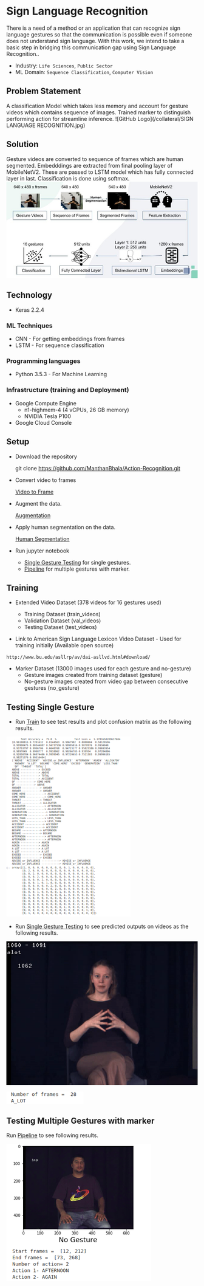 # Sign Language Recognition

There is a need of a method or an application that can recognize sign language gestures so that the communication is possible even if someone does not understand sign language. With this work, we intend to take a basic step in bridging this communication gap using Sign Language Recognition..

* Industry: `Life Sciences`, `Public Sector`
* ML Domain: `Sequence Classification`, `Computer Vision`

## Problem Statement

A classification Model which takes less memory and account for gesture videos which contains sequence of images. Trained marker to distinguish performing action for streamline inference.
![GitHub Logo](/collateral/SIGN LANGUAGE RECOGNITION.jpg)

## Solution

Gesture videos are converted to sequence of frames which are human segmented. Embedddings are extracted from final pooling layer of MobileNetV2. These are passed to LSTM model which has fully connected layer in last. Classification is done using softmax.
![GitHub Logo](/collateral/architecture.jpg)

## Technology

* Keras 2.2.4

### ML Techniques

* CNN - For getting embeddings from frames
* LSTM - For sequence classification

### Programming languages

* Python 3.5.3 - For Machine Learning

### Infrastructure (training and Deployment)

* Google Compute Engine
    * n1-highmem-4 (4 vCPUs, 26 GB memory)
    * NVIDIA Tesla P100
* Google Cloud Console


## Setup
*    Download the repository

     git clone https://github.com/ManthanBhala/Action-Recognition.git

*    Convert video to frames
    
     [Video to Frame](/notebooks/video-to-frame_fps.py)
    
*    Augment the data.
    
     [Augmentation](/notebooks/data_aug.ipynb)
    
*    Apply human segmentation on the data.
    
     [Human Segmentation](/notebooks/human_segmentation.ipynb)

*    Run jupyter notebook
    
     * [Single Gesture Testing](/notebooks/single_gesture_testing.ipynb) for single gestures.
     * [Pipeline](/pipeline/pipeline.ipynb) for multiple gestures with marker.


## Training

* Extended Video Dataset (378 videos for 16 gestures used)
  * Training Dataset (train_videos)
  * Validation Dataset (val_videos)
  * Testing Dataset (test_videos)

*    Link to American Sign Language Lexicon Video Dataset - Used for training initially (Available open source)
    
    http://www.bu.edu/asllrp/av/dai-asllvd.html#download/
    
* Marker Dataset (13000 images used for each gesture and no-gesture)
  * Gesture images created from training dataset (gesture)
  * No-gesture images created from video gap between consecutive gestures (no_gesture)

## Testing Single Gesture
* Run [Train](/notebooks/train.ipynb) to see test results and plot confusion matrix as the following results.

![GitHub Logo](/collateral/confusion_matrix.png)

* Run [Single Gesture Testing](/notebooks/single_gesture_testing.ipynb) to see predicted outputs on videos as the following results.

![GitHub Logo](/collateral/single_gesture.gif)

![GitHub Logo](/collateral/single_gesture.png)

## Testing Multiple Gestures with marker

Run [Pipeline](/pipeline/pipeline.ipynb) to see following results.

![GitHub Logo](/collateral/results.png)
